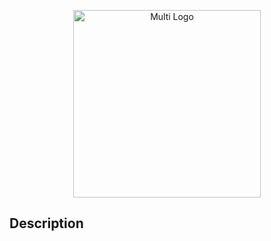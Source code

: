 <p align="center">
  <a href="http://www.multiplan.com.br/" target="blank"><img src="https://mts-github-wiki.s3.amazonaws.com/meumulti/multiplan-logo.png" width="
  300" alt="Multi Logo" /></a>
</p>

## Description

